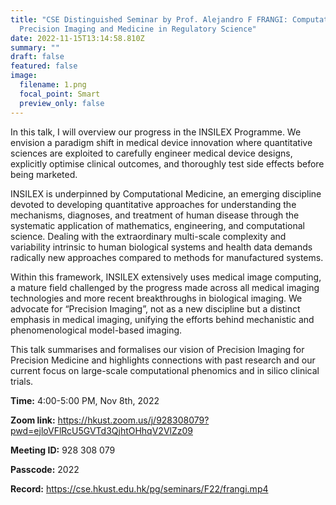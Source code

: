 ```yaml
---
title: "CSE Distinguished Seminar by Prof. Alejandro F FRANGI: Computational
  Precision Imaging and Medicine in Regulatory Science"
date: 2022-11-15T13:14:58.810Z
summary: ""
draft: false
featured: false
image:
  filename: 1.png
  focal_point: Smart
  preview_only: false
---
```

In this talk, I will overview our progress in the INSILEX Programme. We
envision a paradigm shift in medical device innovation where quantitative
sciences are exploited to carefully engineer medical device designs,
explicitly optimise clinical outcomes, and thoroughly test side effects
before being marketed.

INSILEX is underpinned by Computational Medicine, an emerging discipline
devoted to developing quantitative approaches for understanding the
mechanisms, diagnoses, and treatment of human disease through the
systematic application of mathematics, engineering, and computational
science. Dealing with the extraordinary multi-scale complexity and
variability intrinsic to human biological systems and health data demands
radically new approaches compared to methods for manufactured systems.

Within this framework, INSILEX extensively uses medical image computing, a
mature field challenged by the progress made across all medical imaging
technologies and more recent breakthroughs in biological imaging. We
advocate for “Precision Imaging”, not as a new discipline but a distinct
emphasis in medical imaging, unifying the efforts behind mechanistic and
phenomenological model-based imaging.

This talk summarises and formalises our vision of Precision Imaging for
Precision Medicine and highlights connections with past research and our
current focus on large-scale computational phenomics and in silico
clinical trials.

**Time:** 4:00-5:00 PM, Nov 8th, 2022

**Zoom link:** <https://hkust.zoom.us/j/928308079?pwd=ejloVFlRcU5GVTd3QjhtOHhqV2VlZz09>

**Meeting ID:** 928 308 079

**Passcode:** 2022

**Record:** <https://cse.hkust.edu.hk/pg/seminars/F22/frangi.mp4>